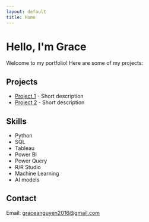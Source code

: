 ```yaml
---
layout: default
title: Home
---
```


# Hello, I'm Grace

Welcome to my portfolio! Here are some of my projects:

## Projects
- [Project 1](https://github.com/grng1560/project1) - Short description
- [Project 2](https://github.com/grng1560/project2) - Short description

## Skills
- Python
- SQL
- Tableau
- Power BI
- Power Query
- R/R Studio
- Machine Learning
- AI models

## Contact
Email: [graceanguyen2016@gmail.com](mailto:graceanguyen2016@gmail.com)
